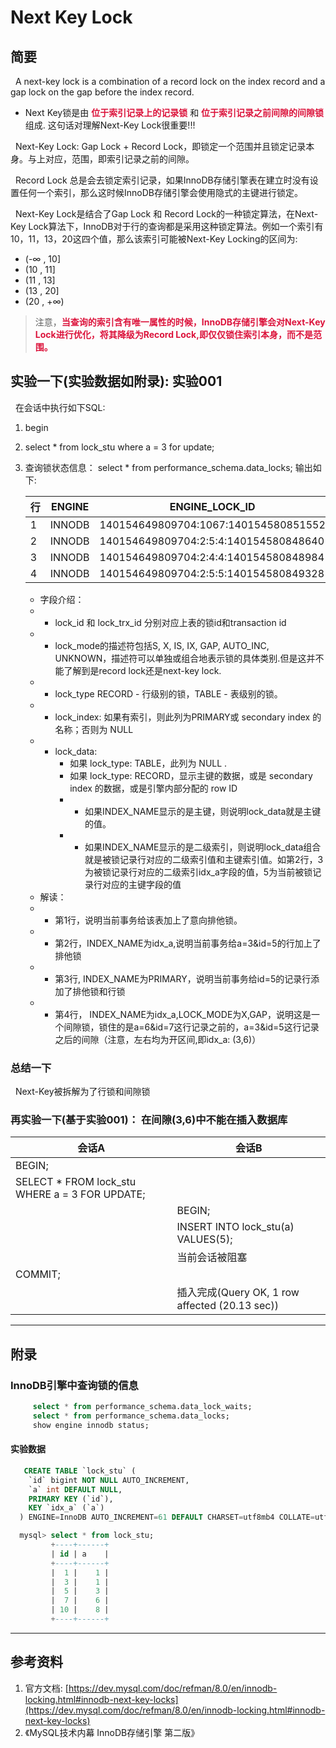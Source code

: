 # Next Key Lock
## 简要
&nbsp;&nbsp;A next-key lock is a combination of a record lock on the index record and a gap lock on the gap before the index record.
- Next Key锁是由 <font color="#DC143C">**位于索引记录上的记录锁**</font> 和 <font color="#DC143C">**位于索引记录之前间隙的间隙锁**</font> 组成. 这句话对理解Next-Key Lock很重要!!!

&nbsp;&nbsp;Next-Key Lock: Gap Lock + Record Lock，即锁定一个范围并且锁定记录本身。与上对应，范围，即索引记录之前的间隙。

&nbsp;&nbsp;Record Lock 总是会去锁定索引记录，如果InnoDB存储引擎表在建立时没有设置任何一个索引，那么这时候InnoDB存储引擎会使用隐式的主键进行锁定。

&nbsp;&nbsp;Next-Key Lock是结合了Gap Lock 和 Record Lock的一种锁定算法，在Next-Key Lock算法下，InnoDB对于行的查询都是采用这种锁定算法。例如一个索引有10，11，13，20这四个值，那么该索引可能被Next-Key Locking的区间为:
 - (-$\infty$ , 10]
 - (10 , 11]
 - (11 , 13]
 - (13 , 20]
 - (20 , +$\infty$)

  > 注意，<font color="#DC143C">**当查询的索引含有唯一属性的时候，InnoDB存储引擎会对Next-Key Lock进行优化，将其降级为Record Lock,即仅仅锁住索引本身，而不是范围。**</font>

## 实验一下(实验数据如附录): 实验001
&nbsp;&nbsp;在会话中执行如下SQL: 
1. begin
2. select *  from lock_stu where a = 3 for update;
3. 查询锁状态信息： select * from performance_schema.data_locks; 输出如下: 

    |行|ENGINE|ENGINE_LOCK_ID|ENGINE_TRANSACTION_ID|THREAD_ID|EVENT_ID|OBJECT_SCHEMA|OBJECT_NAME|PARTITION_NAME|SUBPARTITION_NAME|INDEX_NAME|OBJECT_INSTANCE_BEGIN|LOCK_TYPE|LOCK_MODE|LOCK_STATUS|LOCK_DATA|
    |---|---|---|---|---|---|---|---|---|---|---|---|---|---|---|---|
    |1|INNODB|140154649809704:1067:140154580851552|2868|54|24|stu|lock_stu|NULL|NULL|NULL|140154580851552|TABLE|IX|GRANTED|NULL|
    |2|INNODB|140154649809704:2:5:4:140154580848640|2868|54|24|stu|lock_stu|NULL|NULL|idx_a|140154580848640|RECORD|X|GRANTED|3,5|
    |3|INNODB|140154649809704:2:4:4:140154580848984|2868|54|24|stu|lock_stu|NULL|NULL|PRIMARY|140154580848984|RECORD|X,REC_NOT_GAP|GRANTED|5|
    |4|INNODB|140154649809704:2:5:5:140154580849328|2868|54|24|stu|lock_stu|NULL|NULL|idx_a|140154580849328|RECORD|X,GAP|GRANTED|6,7|

    + 字段介绍： 
    +   - lock_id 和 lock_trx_id 分别对应上表的锁id和transaction id
    +   - lock_mode的描述符包括S, X, IS, IX, GAP, AUTO_INC, UNKNOWN，描述符可以单独或组合地表示锁的具体类别.但是这并不能了解到是record lock还是next-key lock.
    +   - lock_type RECORD - 行级别的锁，TABLE - 表级别的锁。
    +   - lock_index: 如果有索引，则此列为PRIMARY或 secondary index 的名称；否则为 NULL
    +   - lock_data: 
           + 如果 lock_type: TABLE，此列为 NULL .
           + 如果 lock_type: RECORD，显示主键的数据，或是 secondary index 的数据，或是引擎内部分配的 row ID
           +   - 如果INDEX_NAME显示的是主键，则说明lock_data就是主键的值。
           +   - 如果INDEX_NAME显示的是二级索引，则说明lock_data组合就是被锁记录行对应的二级索引值和主键索引值。如第2行，3为被锁记录行对应的二级索引idx_a字段的值，5为当前被锁记录行对应的主键字段的值
    + 解读：
    +   - 第1行，说明当前事务给该表加上了意向排他锁。
    +   - 第2行，INDEX_NAME为idx_a,说明当前事务给a=3&id=5的行加上了排他锁
    +   - 第3行, INDEX_NAME为PRIMARY，说明当前事务给id=5的记录行添加了排他锁和行锁
    +   - 第4行， INDEX_NAME为idx_a,LOCK_MODE为X,GAP，说明这是一个间隙锁，锁住的是a=6&id=7这行记录之前的，a=3&id=5这行记录之后的间隙（注意，左右均为开区间,即idx_a: (3,6)）

### 总结一下
&nbsp;&nbsp;Next-Key被拆解为了行锁和间隙锁

### 再实验一下(基于实验001)： 在间隙(3,6)中不能在插入数据库
|会话A|会话B|
|---|---|
|BEGIN;||
|SELECT *  FROM lock_stu WHERE a = 3 FOR UPDATE;||
||BEGIN;|
||INSERT INTO lock_stu(a) VALUES(5);|
||当前会话被阻塞|
|COMMIT;||
||插入完成(Query OK, 1 row affected (20.13 sec))|


---
## 附录
### InnoDB引擎中查询锁的信息
 ```sql
      select * from performance_schema.data_lock_waits;
      select * from performance_schema.data_locks;
      show engine innodb status;
 ```
#### 实验数据
```sql
   CREATE TABLE `lock_stu` (
    `id` bigint NOT NULL AUTO_INCREMENT,
    `a` int DEFAULT NULL,
    PRIMARY KEY (`id`),
    KEY `idx_a` (`a`)
  ) ENGINE=InnoDB AUTO_INCREMENT=61 DEFAULT CHARSET=utf8mb4 COLLATE=utf8mb4_0900_ai_ci

  mysql> select * from lock_stu;
         +----+------+
         | id | a    |
         +----+------+
         |  1 |    1 |
         |  3 |    1 |
         |  5 |    3 |
         |  7 |    6 |
         | 10 |    8 |
         +----+------+
```
---
## 参考资料
1. 官方文档: [https://dev.mysql.com/doc/refman/8.0/en/innodb-locking.html#innodb-next-key-locks](https://dev.mysql.com/doc/refman/8.0/en/innodb-locking.html#innodb-next-key-locks)
2. 《MySQL技术内幕 InnoDB存储引擎 第二版》